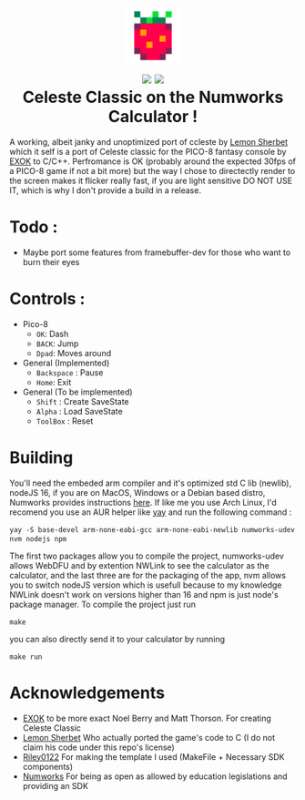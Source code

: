 <h1 align="center">
    <br>
    <img src="repoIcon.png" alt="App Logo" height="100"/>
    <br>
    <img src="https://img.shields.io/github/license/BenchatonDev/Celeste-Numworks"/>
    <img src="https://img.shields.io/github/downloads/BenchatonDev/Celeste-Numworks/latest/total"/>
    <br>
    Celeste Classic on the Numworks Calculator !
</h1>

A working, albeit janky and unoptimized port of ccleste by [Lemon Sherbet](https://github.com/lemon-sherbet/) which it self is a port of Celeste classic for the PICO-8 fantasy console by [EXOK](https://github.com/EXOK) to C/C++. Perfromance is OK (probably around the expected 30fps of a PICO-8 game if not a bit more) but the way I chose to directectly render to the screen makes it flicker really fast, if you are light sensitive DO NOT USE IT, which is why I don't provide a build in a release.

# Todo :
- Maybe port some features from framebuffer-dev for those who want to burn their eyes

# Controls :
- Pico-8
  - `OK`: Dash
  - `BACK`: Jump
  - `Dpad`: Moves around
- General (Implemented)
  - `Backspace` : Pause
  - `Home`: Exit
- General (To be implemented)
  - `Shift` : Create SaveState
  - `Alpha` : Load SaveState
  - `ToolBox` : Reset

# Building
You'll need the embeded arm compiler and it's optimized std C lib (newlib), nodeJS 16, if you are on MacOS, Windows or a Debian based distro, Numworks provides instructions [here](https://www.numworks.com/engineering/software/build/). If like me you use Arch Linux, I'd recomend you use an AUR helper like [yay](https://github.com/Jguer/yay) and run the following command :
```
yay -S base-devel arm-none-eabi-gcc arm-none-eabi-newlib numworks-udev nvm nodejs npm
```
The first two packages allow you to compile the project, numworks-udev allows WebDFU and by extention NWLink to see the calculator as the calculator, and the last three are for the packaging of the app, nvm allows you to switch nodeJS version which is usefull because to my knowledge NWLink doesn't work on versions higher than 16 and npm is just node's package manager.
To compile the project just run
```
make
```
you can also directly send it to your calculator by running
```
make run
```

# Acknowledgements
- [EXOK](https://github.com/EXOK) to be more exact Noel Berry and Matt Thorson. For creating Celeste Classic
- [Lemon Sherbet](https://github.com/lemon-sherbet/) Who actually ported the game's code to C (I do not claim his code under this repo's license)
- [Riley0122](https://github.com/riley0122/) For making the template I used (MakeFile + Necessary SDK components)
- [Numworks](https://github.com/numworks/) For being as open as allowed by education legislations and providing an SDK

